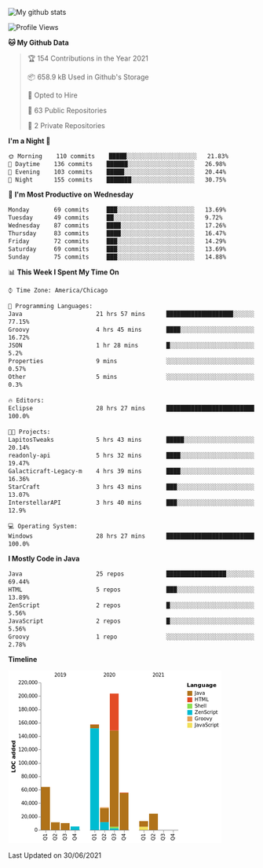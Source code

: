 ![My github stats](https://github-readme-stats.vercel.app/api?username=romvoid95&theme=gruvbox&include_all_commits=true&show_icons=true")

<!--START_SECTION:waka-->
![Profile Views](http://img.shields.io/badge/Profile%20Views-0-blue)

**🐱 My Github Data** 

> 🏆 154 Contributions in the Year 2021
 > 
> 📦 658.9 kB Used in Github's Storage 
 > 
> 💼 Opted to Hire
 > 
> 📜 63 Public Repositories 
 > 
> 🔑 2 Private Repositories  
 > 
**I'm a Night 🦉** 

```text
🌞 Morning    110 commits    █████░░░░░░░░░░░░░░░░░░░░   21.83% 
🌆 Daytime    136 commits    ██████░░░░░░░░░░░░░░░░░░░   26.98% 
🌃 Evening    103 commits    █████░░░░░░░░░░░░░░░░░░░░   20.44% 
🌙 Night      155 commits    ███████░░░░░░░░░░░░░░░░░░   30.75%

```
📅 **I'm Most Productive on Wednesday** 

```text
Monday       69 commits     ███░░░░░░░░░░░░░░░░░░░░░░   13.69% 
Tuesday      49 commits     ██░░░░░░░░░░░░░░░░░░░░░░░   9.72% 
Wednesday    87 commits     ████░░░░░░░░░░░░░░░░░░░░░   17.26% 
Thursday     83 commits     ████░░░░░░░░░░░░░░░░░░░░░   16.47% 
Friday       72 commits     ███░░░░░░░░░░░░░░░░░░░░░░   14.29% 
Saturday     69 commits     ███░░░░░░░░░░░░░░░░░░░░░░   13.69% 
Sunday       75 commits     ███░░░░░░░░░░░░░░░░░░░░░░   14.88%

```


📊 **This Week I Spent My Time On** 

```text
⌚︎ Time Zone: America/Chicago

💬 Programming Languages: 
Java                     21 hrs 57 mins      ███████████████████░░░░░░   77.15% 
Groovy                   4 hrs 45 mins       ████░░░░░░░░░░░░░░░░░░░░░   16.72% 
JSON                     1 hr 28 mins        █░░░░░░░░░░░░░░░░░░░░░░░░   5.2% 
Properties               9 mins              ░░░░░░░░░░░░░░░░░░░░░░░░░   0.57% 
Other                    5 mins              ░░░░░░░░░░░░░░░░░░░░░░░░░   0.3%

🔥 Editors: 
Eclipse                  28 hrs 27 mins      █████████████████████████   100.0%

🐱‍💻 Projects: 
LapitosTweaks            5 hrs 43 mins       █████░░░░░░░░░░░░░░░░░░░░   20.14% 
readonly-api             5 hrs 32 mins       ████░░░░░░░░░░░░░░░░░░░░░   19.47% 
Galacticraft-Legacy-m    4 hrs 39 mins       ████░░░░░░░░░░░░░░░░░░░░░   16.36% 
StarCraft                3 hrs 43 mins       ███░░░░░░░░░░░░░░░░░░░░░░   13.07% 
InterstellarAPI          3 hrs 40 mins       ███░░░░░░░░░░░░░░░░░░░░░░   12.9%

💻 Operating System: 
Windows                  28 hrs 27 mins      █████████████████████████   100.0%

```

**I Mostly Code in Java** 

```text
Java                     25 repos            █████████████████░░░░░░░░   69.44% 
HTML                     5 repos             ███░░░░░░░░░░░░░░░░░░░░░░   13.89% 
ZenScript                2 repos             █░░░░░░░░░░░░░░░░░░░░░░░░   5.56% 
JavaScript               2 repos             █░░░░░░░░░░░░░░░░░░░░░░░░   5.56% 
Groovy                   1 repo              ░░░░░░░░░░░░░░░░░░░░░░░░░   2.78%

```


**Timeline**

![Chart not found](https://raw.githubusercontent.com/ROMVoid95/ROMVoid95/master/charts/bar_graph.png) 


 Last Updated on 30/06/2021
<!--END_SECTION:waka-->
